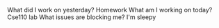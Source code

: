 What did I work on yesterday?
Homework
What am I working on today?
Cse110 lab
What issues are blocking me?
I'm sleepy